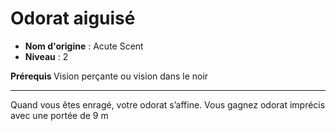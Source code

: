 # Odorat aiguisé

 * **Nom d'origine** : Acute Scent
 * **Niveau** : 2


<p><strong>Prérequis </strong> Vision perçante ou vision dans le noir</p>
<hr>
<p>Quand vous êtes enragé, votre odorat s’affine. Vous gagnez odorat imprécis avec une portée de 9 m</p>